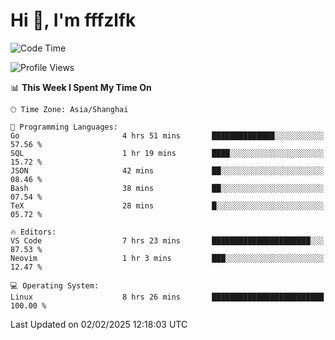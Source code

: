 # Hi 👋, I'm fffzlfk

<!--START_SECTION:waka-->
![Code Time](http://img.shields.io/badge/Code%20Time-1%2C208%20hrs%201%20min-blue)

![Profile Views](http://img.shields.io/badge/Profile%20Views-0-blue)

📊 **This Week I Spent My Time On** 

```text
🕑︎ Time Zone: Asia/Shanghai

💬 Programming Languages: 
Go                       4 hrs 51 mins       ██████████████░░░░░░░░░░░   57.56 % 
SQL                      1 hr 19 mins        ████░░░░░░░░░░░░░░░░░░░░░   15.72 % 
JSON                     42 mins             ██░░░░░░░░░░░░░░░░░░░░░░░   08.46 % 
Bash                     38 mins             ██░░░░░░░░░░░░░░░░░░░░░░░   07.54 % 
TeX                      28 mins             █░░░░░░░░░░░░░░░░░░░░░░░░   05.72 % 

🔥 Editors: 
VS Code                  7 hrs 23 mins       ██████████████████████░░░   87.53 % 
Neovim                   1 hr 3 mins         ███░░░░░░░░░░░░░░░░░░░░░░   12.47 % 

💻 Operating System: 
Linux                    8 hrs 26 mins       █████████████████████████   100.00 % 
```


 Last Updated on 02/02/2025 12:18:03 UTC
<!--END_SECTION:waka-->
